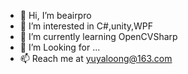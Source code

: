 - 👋 Hi, I’m beairpro
- 👀 I’m interested in C#,unity,WPF
- 🌱 I’m currently learning OpenCVSharp
- 💞️ I’m Looking for ...
- 📫 Reach me at yuyaloong@163.com

<!---
beairpro/beairpro is a ✨ special ✨ repository because its `README.md` (this file) appears on your GitHub profile.
You can click the Preview link to take a look at your changes.
--->
